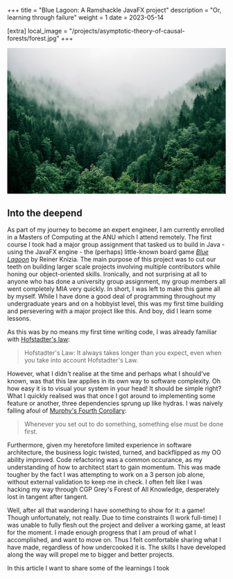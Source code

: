 +++
title = "Blue Lagoon: A Ramshackle JavaFX project"
description = "Or, learning through failure"
weight = 1
date = 2023-05-14

[extra]
local_image = "/projects/asymptotic-theory-of-causal-forests/forest.jpg"
+++

![image](forest.jpg)

## Into the deepend

As part of my journey to become an expert engineer, I am currently enrolled in a Masters of Computing at the ANU which I attend remotely. The first course I took had a major group assignment that tasked us to build in Java - using the JavaFX engine - the (perhaps) little-known board game [*Blue Lagoon*](https://blueorangegames.eu/en/games/blue-lagoon/) by Reiner Knizia. The main purpose of this project was to cut our teeth on building larger scale projects involving multiple contributors while honing our object-oriented skills. Ironically, and not surprising at all to anyone who has done a university group assignment, my group members all went completely MIA very quickly. In short, I was left to make this game all by myself. While I have done a good deal of programming throughout my undergraduate years and on a hobbyist level, this was my first time building and persevering with a major project like this. And boy, did I learn some lessons.

As this was by no means my first time writing code, I was already familiar with [Hofstadter's law](https://en.wikipedia.org/wiki/Hofstadter%27s_law):

> Hofstadter's Law: It always takes longer than you expect, even when you take into account Hofstadter's Law. 

However, what I didn't realise at the time and perhaps what I should've known, was that this law applies in its own way to software complexity. Oh how easy it is to visual your system in your head! It should be simple right? What I quickly realised was that once I got around to implementing some feature or another, three dependencies sprung up like hydras. I was naively falling  afoul of [Murphy's Fourth Corollary](https://zira.home.xs4all.nl/murphy.html):

> Whenever you set out to do something, something else must be done first.

Furthermore, given my heretofore limited experience in software architecture, the business logic twisted, turned, and backflipped as my OO ability improved. Code refactoring was a common occurance, as my understanding of how to architect start to gain momentum. This was made tougher by the fact I was attempting to work on a 3 person job alone, without external validation to keep me in check. I often felt like I was hacking my way through CGP Grey's Forest of All Knowledge, desperately lost in tangent after tangent. 

Well, after all that wandering I have something to show for it: a game! Though unfortunately, not really. Due to time constraints (I work full-time) I was unable to fully flesh out the project and deliver a working game, at least for the moment. I made enough progress that I am proud of what I accomplished, and want to move on. Thus I felt comfortable sharing what I have made, regardless of how undercooked it is. The skills I have developed along the way will propel me to bigger and better projects. 

In this article I want to share some of the learnings I took 

